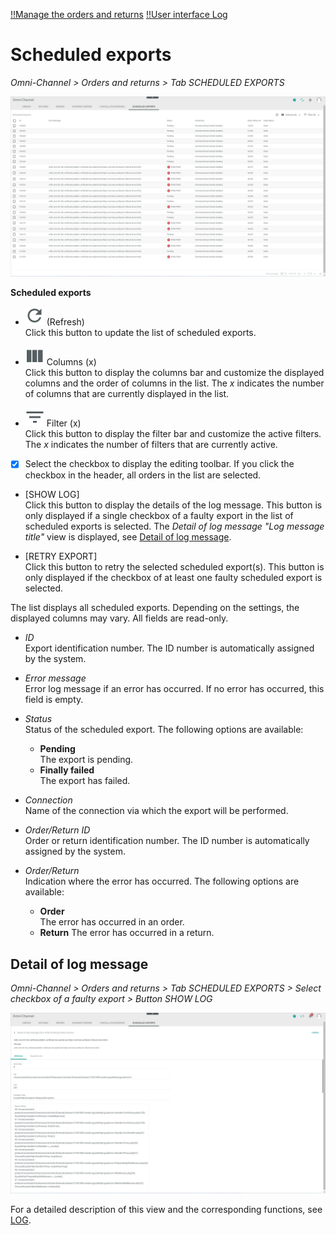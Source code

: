 [!!Manage the orders and returns](../Operation/04_ManageOrdersReturns.md)
[!!User interface Log](./06a_Log.md)

# Scheduled exports

*Omni-Channel > Orders and returns > Tab SCHEDULED EXPORTS*

![Scheduled exports](../../Assets/Screenshots/Channels/OrdersReturns/ScheduledExports/ScheduledExports.png "[Scheduled exports]")

**Scheduled exports**

- ![Refresh](../../Assets/Icons/Refresh01.png "[Refresh]") (Refresh)   
    Click this button to update the list of scheduled exports.

- ![Columns](../../Assets/Icons/Columns.png "[Columns]") Columns (x)   
    Click this button to display the columns bar and customize the displayed columns and the order of columns in the list. The *x* indicates the number of columns that are currently displayed in the list.

- ![Filter](../../Assets/Icons/Filter.png "[Filter]") Filter (x)   
    Click this button to display the filter bar and customize the active filters. The *x* indicates the number of filters that are currently active.

- [x]     
    Select the checkbox to display the editing toolbar. If you click the checkbox in the header, all orders in the list are selected.

- [SHOW LOG]  
    Click this button to display the details of the log message. This button is only displayed if a single checkbox of a faulty export in the list of scheduled exports is selected. The *Detail of log message "Log message title"* view is displayed, see [Detail of log message](#detail-of-log-message).

- [RETRY EXPORT]  
    Click this button to retry the selected scheduled export(s). This button is only displayed if the checkbox of at least one faulty scheduled export is selected.

[comment]: <> (pop-up window wird angezeigt -> aktuell keine Testdaten; sobald verfügbar ergänzen)

The list displays all scheduled exports. Depending on the settings, the displayed columns may vary. All fields are read-only. 

- *ID*  
    Export identification number. The ID number is automatically assigned by the system.

- *Error message*  
    Error log message if an error has occurred. If no error has occurred, this field is empty.

- *Status*   
    Status of the scheduled export. The following options are available:
    - **Pending**  
        The export is pending.
    - **Finally failed**  
        The export has failed.

- *Connection*  
    Name of the connection via which the export will be performed.

- *Order/Return ID*  
    Order or return identification number. The ID number is automatically assigned by the system.
    
- *Order/Return*  
    Indication where the error has occurred. The following options are available:
    - **Order**   
        The error has occurred in an order.
    - **Return**
        The error has occurred in a return.


## Detail of log message

*Omni-Channel > Orders and returns > Tab SCHEDULED EXPORTS > Select checkbox of a faulty export > Button SHOW LOG*

![Detail of log message](../../Assets/Screenshots/Channels/OrdersReturns/ScheduledExports/DetailLogMessageAttributes.png "[Detail of log message]")

For a detailed description of this view and the corresponding functions, see [LOG](./06a_Log.md#detail-of-log-message).


